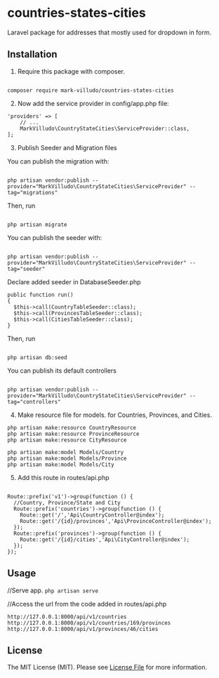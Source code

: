 # countries-states-cities
Laravel package for addresses that mostly used for dropdown in form.

## Installation

1. Require this package with composer.

```shell

composer require mark-villudo/countries-states-cities

```

2. Now add the service provider in config/app.php file:

```
'providers' => [
    // ...
    MarkVilludo\CountryStateCities\ServiceProvider::class,
];
```
3. Publish Seeder and Migration files

You can publish the migration with:

```

php artisan vendor:publish --provider="MarkVilludo\CountryStateCities\ServiceProvider" --tag="migrations"

```

Then, run
```

php artisan migrate

```

You can publish the seeder with:

```

php artisan vendor:publish --provider="MarkVilludo\CountryStateCities\ServiceProvider" --tag="seeder"

```

Declare added seeder in DatabaseSeeder.php

```
public function run()
{
  $this->call(CountryTableSeeder::class);
  $this->call(ProvincesTableSeeder::class);
  $this->call(CitiesTableSeeder::class);
}
```

Then, run
```

php artisan db:seed

```

You can publish its default controllers

```

php artisan vendor:publish --provider="MarkVilludo\CountryStateCities\ServiceProvider" --tag="controllers"

```

4. Make resource file for models. for Countries, Provinces, and Cities.

```
php artisan make:resource CountryResource
php artisan make:resource ProvinceResource
php artisan make:resource CityResource
```

```
php artisan make:model Models/Country
php artisan make:model Models/Province
php artisan make:model Models/City
```

5. Add this route in routes/api.php
```

Route::prefix('v1')->group(function () {
  //Country, Province/State and City
  Route::prefix('countries')->group(function () {
    Route::get('/','Api\CountryController@index');
    Route::get('/{id}/provinces','Api\ProvinceController@index');
  });
  Route::prefix('provinces')->group(function () {
    Route::get('/{id}/cities','Api\CityController@index');
  });
});

```

## Usage

//Serve app. `php artisan serve`

//Access the url from the code added in routes/api.php
```
http://127.0.0.1:8000/api/v1/countries
http://127.0.0.1:8000/api/v1/countries/169/provinces
http://127.0.0.1:8000/api/v1/provinces/46/cities
```

## License

The MIT License (MIT). Please see [License File](LICENSE.md) for more information.
